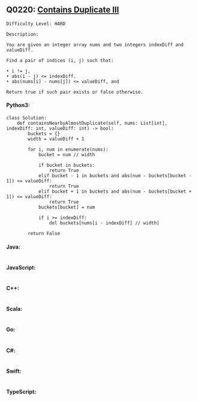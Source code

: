 ## Q0220: [Contains Duplicate III](https://leetcode.com/problems/contains-duplicate-iii/)

```
Difficulty Level: HARD
```

```
Description:

You are given an integer array nums and two integers indexDiff and valueDiff.

Find a pair of indices (i, j) such that:

• i != j,
• abs(i - j) <= indexDiff.
• abs(nums[i] - nums[j]) <= valueDiff, and

Return true if such pair exists or false otherwise.
```

#### Python3:

```
class Solution:
    def containsNearbyAlmostDuplicate(self, nums: List[int], indexDiff: int, valueDiff: int) -> bool:
        buckets = {}
        width = valueDiff + 1

        for i, num in enumerate(nums):
            bucket = num // width
    
            if bucket in buckets:
                return True
            elif bucket - 1 in buckets and abs(num - buckets[bucket - 1]) <= valueDiff:
                return True
            elif bucket + 1 in buckets and abs(num - buckets[bucket + 1]) <= valueDiff:
                return True
            buckets[bucket] = num

            if i >= indexDiff:
                del buckets[nums[i - indexDiff] // width]

        return False
```

#### Java:

```

```

#### JavaScript:

```

```

#### C++:

```

```

#### Scala:

```

```

#### Go:

```

```

#### C#:

```

```

#### Swift:

```

```

#### TypeScript:

```

```